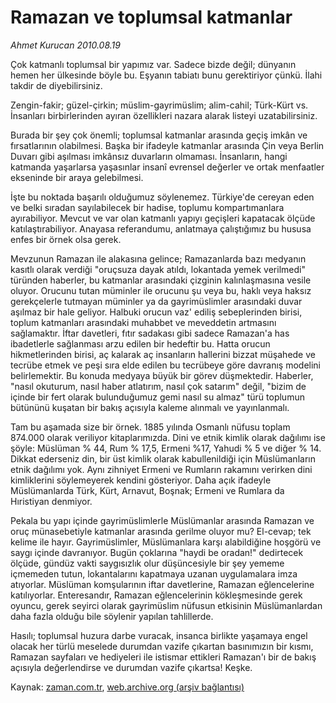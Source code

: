# Ramazan ve toplumsal katmanlar

*Ahmet Kurucan 2010.08.19*

<td class="columnist-detail">
<p>Çok katmanlı toplumsal bir yapımız var. Sadece bizde değil; dünyanın hemen her ülkesinde böyle bu. Eşyanın tabiatı bunu gerektiriyor çünkü. İlahi takdir de diyebilirsiniz.</p>
<p>
<div id="haberMetinDiv">
<p>Zengin-fakir; güzel-çirkin; müslim-gayrimüslim; alim-cahil; Türk-Kürt vs. İnsanları birbirlerinden ayıran özellikleri nazara alarak listeyi uzatabilirsiniz.
<p>Burada bir şey çok önemli; toplumsal katmanlar arasında geçiş imkân ve fırsatlarının olabilmesi. Başka bir ifadeyle katmanlar arasında Çin veya Berlin Duvarı gibi aşılması imkânsız duvarların olmaması. İnsanların, hangi katmanda yaşarlarsa yaşasınlar insanî evrensel değerler ve ortak menfaatler ekseninde bir araya gelebilmesi.
<p>İşte bu noktada başarılı olduğumuz söylenemez. Türkiye'de cereyan eden ve belki sıradan sayılabilecek bir hadise, toplumu kompartımanlara ayırabiliyor. Mevcut ve var olan katmanlı yapıyı geçişleri kapatacak ölçüde katılaştırabiliyor. Anayasa referandumu, anlatmaya çalıştığımız bu hususa enfes bir örnek olsa gerek.
<p>Mevzunun Ramazan ile alakasına gelince; Ramazanlarda bazı medyanın kasıtlı olarak verdiği "oruçsuza dayak atıldı, lokantada yemek verilmedi" türünden haberler, bu katmanlar arasındaki çizginin kalınlaşmasına vesile oluyor. Orucunu tutan müminler ile orucunu şu veya bu, haklı veya haksız gerekçelerle tutmayan müminler ya da gayrimüslimler arasındaki duvar aşılmaz bir hale geliyor. Halbuki orucun vaz' ediliş sebeplerinden birisi, toplum katmanları arasındaki muhabbet ve meveddetin artmasını sağlamaktır. İftar davetleri, fıtır sadakası gibi sadece Ramazan'a has ibadetlerle sağlanması arzu edilen bir hedeftir bu. Hatta orucun hikmetlerinden birisi, aç kalarak aç insanların hallerini bizzat müşahede ve tecrübe etmek ve peşi sıra elde edilen bu tecrübeye göre davranış modelini belirlemektir. Bu konuda medyaya büyük bir görev düşmektedir. Haberler, "nasıl okuturum, nasıl haber atlatırım, nasıl çok satarım" değil, "bizim de içinde bir fert olarak bulunduğumuz gemi nasıl su almaz" türü toplumun bütününü kuşatan bir bakış açısıyla kaleme alınmalı ve yayınlanmalı.
<p>Tam bu aşamada size bir örnek. 1885 yılında Osmanlı nüfusu toplam 874.000 olarak veriliyor kitaplarımızda. Dini ve etnik kimlik olarak dağılımı ise şöyle: Müslüman % 44, Rum % 17,5, Ermeni %17, Yahudi % 5 ve diğer % 14. Dikkat ederseniz din, bir üst kimlik olarak kabullenildiği için Müslümanların etnik dağılımı yok. Aynı zihniyet Ermeni ve Rumların rakamını verirken dini kimliklerini söylemeyerek kendini gösteriyor. Daha açık ifadeyle Müslümanlarda Türk, Kürt, Arnavut, Boşnak; Ermeni ve Rumlara da Hıristiyan denmiyor.
<p>Pekala bu yapı içinde gayrimüslimlerle Müslümanlar arasında Ramazan ve oruç münasebetiyle katmanlar arasında gerilme oluyor mu? El-cevap; tek kelime ile hayır. Gayrimüslimler, Müslümanlara karşı alabildiğine hoşgörü ve saygı içinde davranıyor. Bugün çoklarına "haydi be oradan!" dedirtecek ölçüde, gündüz vakti saygısızlık olur düşüncesiyle bir şey yememe içmemeden tutun, lokantalarını kapatmaya uzanan uygulamalara imza atıyorlar. Müslüman komşularının iftar davetlerine, Ramazan eğlencelerine katılıyorlar. Enteresandır, Ramazan eğlencelerinin kökleşmesinde gerek oyuncu, gerek seyirci olarak gayrimüslim nüfusun etkisinin Müslümanlardan daha fazla olduğu bile söylenir yapılan tahlillerde.
<p>Hasılı; toplumsal huzura darbe vuracak, insanca birlikte yaşamaya engel olacak her türlü meselede durumdan vazife çıkartan basınımızın bir kısmı, Ramazan sayfaları ve hediyeleri ile istismar ettikleri Ramazan'ı bir de bakış açısıyla değerlendirse ve durumdan vazife çıkartsa! Keşke.</p></p></p></p></p></p></p></div>
</p>
<a href="http://web.archive.org/web/20101225011700/mailto:a.kurucan@zaman.com.tr">
</a></td>

Kaynak: [zaman.com.tr](http://zaman.com.tr/yazar.do?yazino=1017458), [web.archive.org (arşiv bağlantısı)](http://web.archive.org/web/20101225011700/http://zaman.com.tr/yazar.do?yazino=1017458)
